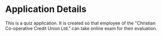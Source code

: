 # Application Details

This is a quiz application. It is created so that employee of the "Christian Co-operative Credit Union Ltd." can take online exam for their evaluation.

